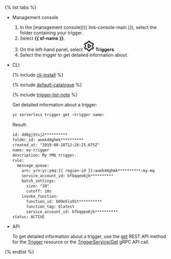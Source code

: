{% list tabs %}

- Management console

   1. In the [management console]({{ link-console-main }}), select the folder containing your trigger.
   1. Select **{{ sf-name }}**.
   1. On the left-hand panel, select ![image](../../_assets/functions/triggers.svg) **Triggers**.
   1. Select the trigger to get detailed information about.

- CLI

   {% include [cli-install](../cli-install.md) %}

   {% include [default-catalogue](../default-catalogue.md) %}

   {% include [trigger-list-note](trigger-list-note.md) %}

   Get detailed information about a trigger:

   ```bash
   yc serverless trigger get <trigger name>
   ```

   Result:

   ```text
   id: dd0gj5tsj2**********
   folder_id: aoek49ghmk**********
   created_at: "2019-08-28T12:26:25.675Z"
   name: my-trigger
   description: My YMQ trigger.
   rule:
     message_queue:
       arn: yrn:yc:ymq:{{ region-id }}:aoek49ghmk**********:my-mq
       service_account_id: bfbqqeo6jk**********
       batch_settings:
         size: "10"
         cutoff: 10s
       invoke_function:
         function_id: b09e5lu91t**********
         function_tag: $latest
         service_account_id: bfbqqeo6jk**********
   status: ACTIVE
   ```

- API

   To get detailed information about a trigger, use the [get](../../functions/triggers/api-ref/Trigger/get.md) REST API method for the [Trigger](../../functions/triggers/api-ref/Trigger/index.md) resource or the [TriggerService/Get](../../functions/triggers/api-ref/grpc/trigger_service.md#Get) gRPC API call.

{% endlist %}
